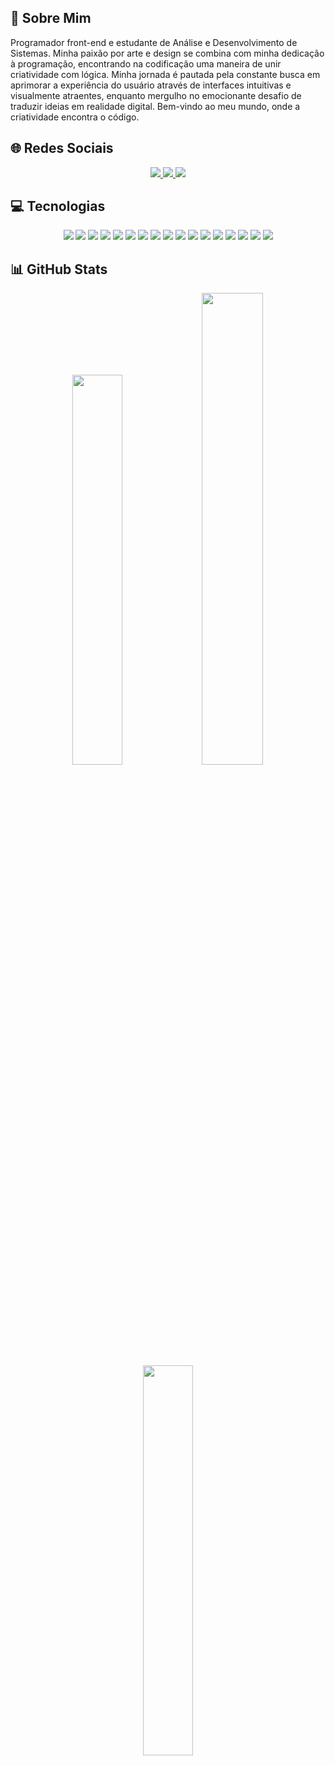 <div>
  <h2>💫 Sobre Mim</h2>
  <p> 
Programador front-end e estudante de Análise e Desenvolvimento de Sistemas. Minha paixão por arte e design se combina com minha dedicação à programação, encontrando na codificação uma maneira de unir criatividade com lógica. Minha jornada é pautada pela constante busca em aprimorar a experiência do usuário através de interfaces intuitivas e visualmente atraentes, enquanto mergulho no emocionante desafio de traduzir ideias em realidade digital. Bem-vindo ao meu mundo, onde a criatividade encontra o código. 
  </p>
</div>

<h2>🌐 Redes Sociais</h2>
<div align='center'>
  <a href="https://www.linkedin.com/in/lucas-vinicius-bermudes/" target="_blank">
    <img src="https://img.shields.io/badge/-LinkedIn-%230077B5?style=for-the-badge&logo=linkedin&logoColor=white" target="_blank">
  </a> 
  <a href = "https://instagram.com/lucasvinicius.bm">
    <img src="https://img.shields.io/badge/Instagram-%23E4405F.svg?style=for-the-badge&logo=Instagram&logoColor=white" target="_blank">
  </a>
  <a href = "https://github.com/LucasViniciusBermudes">
    <img src="https://img.shields.io/badge/GitHub-100000?style=for-the-badge&logo=github&logoColor=white" target="_blank">
  </a>
</div>

<h2>💻 Tecnologias</h2>
<div align='center'>
  <a><img src="https://img.shields.io/badge/css3-%231572B6.svg?style=for-the-badge&logo=css3&logoColor=white" target="_blank"></a> 
  <a><img src="https://img.shields.io/badge/html5-%23E34F26.svg?style=for-the-badge&logo=html5&logoColor=white" target="_blank"></a> 
  <a><img src="https://img.shields.io/badge/javascript-%23323330.svg?style=for-the-badge&logo=javascript&logoColor=%23F7DF1E" target="_blank"></a> 
  <a><img src="https://img.shields.io/badge/TypeScript-007ACC?style=for-the-badge&logo=typescript&logoColor=white" target="_blank"></a> 
  <a><img src="https://img.shields.io/badge/vercel-%23000000.svg?style=for-the-badge&logo=vercel&logoColor=white" target="_blank"></a>
  <a><img src="https://img.shields.io/badge/bootstrap-%23563D7C.svg?style=for-the-badge&logo=bootstrap&logoColor=white" target="_blank"></a>
  <a><img src="https://img.shields.io/badge/node.js-6DA55F?style=for-the-badge&logo=node.js&logoColor=white" target="_blank"></a>
  <a><img src="https://img.shields.io/badge/webpack-%238DD6F9.svg?style=for-the-badge&logo=webpack&logoColor=black" target="_blank"></a>
  <a><img src="https://img.shields.io/badge/adobephotoshop-%2331A8FF.svg?style=for-the-badge&logo=adobephotoshop&logoColor=white" target="_blank"></a>
  <a><img src="https://img.shields.io/badge/adobeillustrator-%23FF9A00.svg?style=for-the-badge&logo=adobeillustrator&logoColor=white" target="_blank"></a>
  <a><img src="https://img.shields.io/badge/blender-%23F5792A.svg?style=for-the-badge&logo=blender&logoColor=white" target="_blank"></a>
  <a><img src="https://img.shields.io/badge/figma-%23F24E1E.svg?style=for-the-badge&logo=figma&logoColor=white" target="_blank"></a>
  <a><img src="https://img.shields.io/badge/jira-%230A0FFF.svg?style=for-the-badge&logo=jira&logoColor=white" target="_blank"></a>
  <a><img src="https://img.shields.io/badge/Trello-%23026AA7.svg?style=for-the-badge&logo=Trello&logoColor=white" target="_blank"></a>
  <a><img src="https://img.shields.io/badge/Windows-000?style=for-the-badge&logo=windows&logoColor=2CA5E0" target="_blank"></a>
  <a><img src="https://img.shields.io/badge/GIT-E44C30?style=for-the-badge&logo=git&logoColor=white" target="_blank"></a>
  <a><img src="https://img.shields.io/badge/Vscode-007ACC?style=for-the-badge&logo=visual-studio-code&logoColor=white" target="_blank"></a>
</div>

<h2>📊 GitHub Stats</h2>
<div align='center'>
  <img src='https://github-readme-stats.vercel.app/api?username=LucasViniciusBermudes&theme=highcontrast&hide_border=true&include_all_commits=true&count_private=true' width='40%'>
  <img src='https://github-readme-streak-stats.herokuapp.com/?user=LucasViniciusBermudes&theme=highcontrast&hide_border=true' width='44%'>
</div>
<div align='center'>
  <img src='https://github-readme-stats.vercel.app/api/top-langs/?username=LucasViniciusBermudes&theme=highcontrast&hide_border=true&include_all_commits=true&count_private=true&layout=compact' width='40%' align='center'>
</div>
